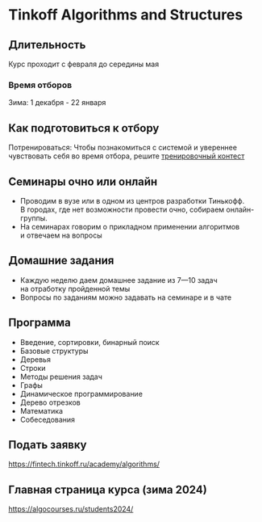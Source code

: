 # Tinkoff Algorithms and Structures

## Длительность
Курс проходит с февраля до середины мая

### Время отборов
Зима: 1 декабря - 22 января

## Как подготовиться к отбору
Потренироваться: Чтобы познакомиться с системой и увереннее чувствовать себя во время отбора, решите [тренировочный контест](https://fintech.tinkoff.ru/activities/contest/)

## Семинары очно или онлайн
- Проводим в вузе или в одном из центров разработки Тинькофф. В городах, где нет возможности провести очно, собираем онлайн-группы.
- На семинарах говорим о прикладном применении алгоритмов и отвечаем на вопросы

## Домашние задания
- Каждую неделю даем домашнее задание из 7—10 задач на отработку пройденной темы
- Вопросы по заданиям можно задавать на семинаре и в чате

## Программа
- Введение, сортировки, бинарный поиск
- Базовые структуры
- Деревья
- Строки
- Методы решения задач
- Графы
- Динамическое программирование
- Дерево отрезков
- Математика
- Собеседования

## Подать заявку
https://fintech.tinkoff.ru/academy/algorithms/

## Главная страница курса (зима 2024)
https://algocourses.ru/students2024/
